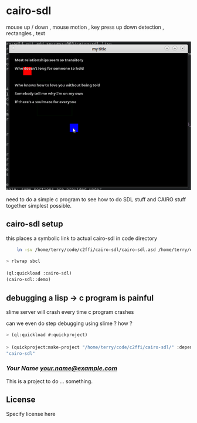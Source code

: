# cairo-sdl

mouse up / down , mouse motion , key press up down detection , rectangles , text 


![sdl and cairo together](./success-screenshot-2024-04-17.png)

need to do a simple c program to see how to do SDL stuff and CAIRO stuff together simplest possible.

## cairo-sdl setup 

this places a symbolic link to actual cairo-sdl in code directory

```bash
	ln -sv /home/terry/code/c2ffi/cairo-sdl/cairo-sdl.asd /home/terry/quicklisp/local-projects/cairo-sdl.asd 
```

```lisp
> rlwrap sbcl

(ql:quickload :cairo-sdl)
(cairo-sdl::demo)
```

## debugging a lisp -> c program is painful

slime server will crash every time c program crashes

can we even do step debugging using slime ? how ?


```lisp
> (ql:quickload #:quickproject)

> (quickproject:make-project "/home/terry/code/c2ffi/cairo-sdl/" :depends-on '(uiop cffi))
"cairo-sdl"
```



### _Your Name <your.name@example.com>_

This is a project to do ... something.

## License

Specify license here


